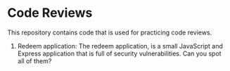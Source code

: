 # Code Reviews
This repository contains code that is used for practicing code reviews.

1. Redeem application: The redeem application, is a small JavaScript and Express application that is full of security vulnerabilities. Can you spot all of them?  
